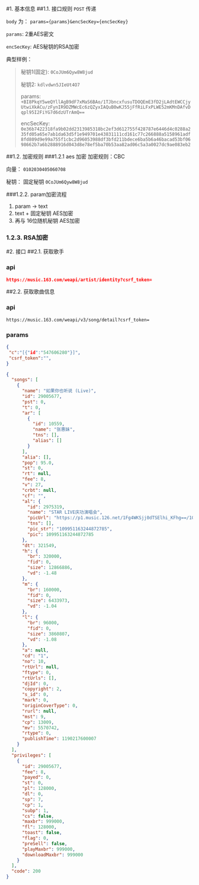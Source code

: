#1. 基本信息
##1.1. 接口规则
`POST` 传递

`body` 为： `params={params}&encSecKey={encSecKey}`

`params`: 2重AES密文

`encSecKey`: AES秘钥的RSA加密

典型样例：
> 秘钥1(固定): `0CoJUm6Qyw8W8jud`
>
> 秘钥2: `kdlvdwn5JIeUt4O7` 
>
> params: `+BI8PkqY5weQYllAgB9dF7xMaS6BAo/1TJbncxfusuTDOQEmE3fD2jLAdtEWCCjyUtwiXkACu/zFynIR9DZMWcEc6zQZyxIAQuB0wKJ55jFfRiLFxPLWE52mKMnDAfvDqpl95I2FiYG7d6dzUTrAmQ==`
>
>encSecKey: `0e36b7422318fa9b02dd2313985318bc2ef3d612755f428787e6446d4c0288a235fd05a65e7ab1da63d5f1e949701e43831111cd161c77c266888a5158961adf8fd809d9e99a755f1cbc2d96053988df3bfd211bdece6ba5b6a46bacad53bf0698662b7a6b2888916d043d8e78ef5ba70b53aa82ad06c5a3a0027dc9ae083eb2`

 
##1.2. 加密规则
###1.2.1 aes 加密
加密规则：CBC

向量： `0102030405060708`

秘钥： 固定秘钥 `0CoJUm6Qyw8W8jud`

###1.2.2. param加密流程
1. param -> text
2. text + 固定秘钥  AES加密
3. 再与 16位随机秘钥 AES加密

### 1.2.3. RSA加密

#2. 接口
##2.1. 获取歌手
### api
```json
https://music.163.com/weapi/artist/identity?csrf_token=
```
##2.2. 获取歌曲信息
### api
```angular2
https://music.163.com/weapi/v3/song/detail?csrf_token=
```
### params

```json
{
 "c":"[{"id":"547606280"}]",
 "csrf_token":"",
}
```

```json
{
  "songs": [
    {
      "name": "如果你也听说 (Live)",
      "id": 29005677,
      "pst": 0,
      "t": 0,
      "ar": [
        {
          "id": 10559,
          "name": "张惠妹",
          "tns": [],
          "alias": []
        }
      ],
      "alia": [],
      "pop": 95.0,
      "st": 0,
      "rt": null,
      "fee": 8,
      "v": 27,
      "crbt": null,
      "cf": "",
      "al": {
        "id": 2975319,
        "name": "STAR LIVE庆功演唱会",
        "picUrl": "https://p1.music.126.net/1Fg4WKSjj0dTSElhi_KFhg==/109951163244872785.jpg",
        "tns": [],
        "pic_str": "109951163244872785",
        "pic": 109951163244872785
      },
      "dt": 321549,
      "h": {
        "br": 320000,
        "fid": 0,
        "size": 12866886,
        "vd": -1.48
      },
      "m": {
        "br": 160000,
        "fid": 0,
        "size": 6433973,
        "vd": -1.04
      },
      "l": {
        "br": 96000,
        "fid": 0,
        "size": 3860807,
        "vd": -1.08
      },
      "a": null,
      "cd": "1",
      "no": 10,
      "rtUrl": null,
      "ftype": 0,
      "rtUrls": [],
      "djId": 0,
      "copyright": 2,
      "s_id": 0,
      "mark": 0,
      "originCoverType": 0,
      "rurl": null,
      "mst": 9,
      "cp": 13009,
      "mv": 5570742,
      "rtype": 0,
      "publishTime": 1190217600007
    }
  ],
  "privileges": [
    {
      "id": 29005677,
      "fee": 8,
      "payed": 0,
      "st": 0,
      "pl": 128000,
      "dl": 0,
      "sp": 7,
      "cp": 1,
      "subp": 1,
      "cs": false,
      "maxbr": 999000,
      "fl": 128000,
      "toast": false,
      "flag": 0,
      "preSell": false,
      "playMaxbr": 999000,
      "downloadMaxbr": 999000
    }
  ],
  "code": 200
}
```